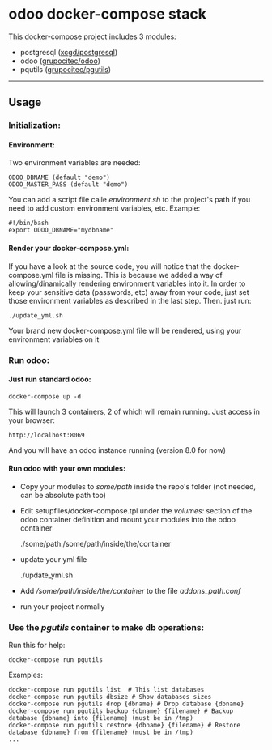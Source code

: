 odoo docker-compose stack
=======================

This docker-compose project includes 3 modules:
- postgresql ([xcgd/postgresql](https://bitbucket.org/xcgd/postgresql))
- odoo ([grupocitec/odoo](https://github.com/citec/docker-odoo))
- pqutils ([grupocitec/pgutils](https://github.com/citec/docker-pgutils))

----------


Usage
-------------

### Initialization:
#### Environment:
Two environment variables are needed:

    ODOO_DBNAME (default "demo")
    ODOO_MASTER_PASS (default "demo")
You can add a script file calle <i>environment.sh</i> to the project's path if you need to add custom environment variables, etc.
Example:

    #!/bin/bash
    export ODOO_DBNAME="mydbname"
#### Render your docker-compose.yml:
If you have a look at the source code, you will notice that the docker-compose.yml file is missing. This is because we added a way of allowing/dinamically rendering environment variables into it. In order to keep your sensitive data (passwords, etc) away from your code, just set those environment variables as described in the last step. Then. just run:

    ./update_yml.sh
Your brand new docker-compose.yml file will be rendered, using your environment variables on it
###  Run odoo:
####  Just run standard odoo:

    docker-compose up -d
This will launch 3 containers, 2 of which will remain running. Just access in your browser:

    http://localhost:8069
And you will have an odoo instance running (version 8.0 for now)
#### Run odoo with your own modules:
- Copy your modules to <i>some/path</i> inside the repo's folder (not needed, can be absolute path too)
- Edit setupfiles/docker-compose.tpl under the <i>volumes:</i> section of the odoo container definition and mount your modules into the odoo container

    ./some/path:/some/path/inside/the/container

- update your yml file

    ./update_yml.sh

- Add <i>/some/path/inside/the/container</i> to the file <i>addons_path.conf</i>
- run your project normally
### Use the <i>pgutils</i> container to make db operations:
Run this for help:

    docker-compose run pgutils
Examples:

    docker-compose run pgutils list  # This list databases
    docker-compose run pgutils dbsize # Show databases sizes
    docker-compose run pgutils drop {dbname} # Drop database {dbname}
    docker-compose run pgutils backup {dbname} {filename} # Backup database {dbname} into {filename} (must be in /tmp)
    docker-compose run pgutils restore {dbname} {filename} # Restore database {dbname} from {filename} (must be in /tmp)
    ...
